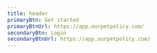 ```yaml
---
title: header
primaryBtn: Get started
primaryBtnUrl: https://app.ourpetpolicy.com/
secondaryBtn: Login
secondaryBtnUrl: https://app.ourpetpolicy.com/
---
```

